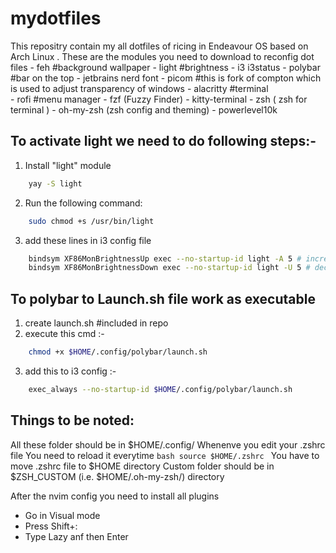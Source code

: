 # mydotfiles
This repositry contain my all dotfiles of ricing in Endeavour OS based on Arch Linux .
These are the modules you need to download to reconfig dot files 
    - feh #background  wallpaper
    - light #brightness
    - i3 i3status 
    - polybar #bar on the top
    - jetbrains nerd font 
    - picom #this is fork of compton which is used to adjust transparency of windows
    - alacritty #terminal  
    - rofi #menu manager
    - fzf (Fuzzy Finder)
    - kitty-terminal
    - zsh ( zsh for terminal )
    - oh-my-zsh (zsh config and theming)
    - powerlevel10k

## To activate light we need to do following steps:- 
1. Install "light" module
```bash
    yay -S light
```
2. Run the following command:
```bash
    sudo chmod +s /usr/bin/light
```
3. add these lines in i3 config file 
```bash
    bindsym XF86MonBrightnessUp exec --no-startup-id light -A 5 # increase screen brightness
    bindsym XF86MonBrightnessDown exec --no-startup-id light -U 5 # decrease screen brightness
```
## To polybar to Launch.sh file work as executable 
1. create launch.sh #included in repo 
2. execute this cmd :-  
```bash
    chmod +x $HOME/.config/polybar/launch.sh
```
3. add this to i3 config :- 
```bash
    exec_always --no-startup-id $HOME/.config/polybar/launch.sh
```
## Things to be noted:
All these folder should be in $HOME/.config/
Whenenve you edit your .zshrc file You need to reload it everytime 
    ```bash
        source $HOME/.zshrc
    ```
You have to move .zshrc file to $HOME directory
Custom folder should be in $ZSH_CUSTOM (i.e. $HOME/.oh-my-zsh/) directory 

After the nvim config you need to install all plugins
  - Go in Visual mode 
  - Press Shift+: 
  - Type Lazy anf then Enter
